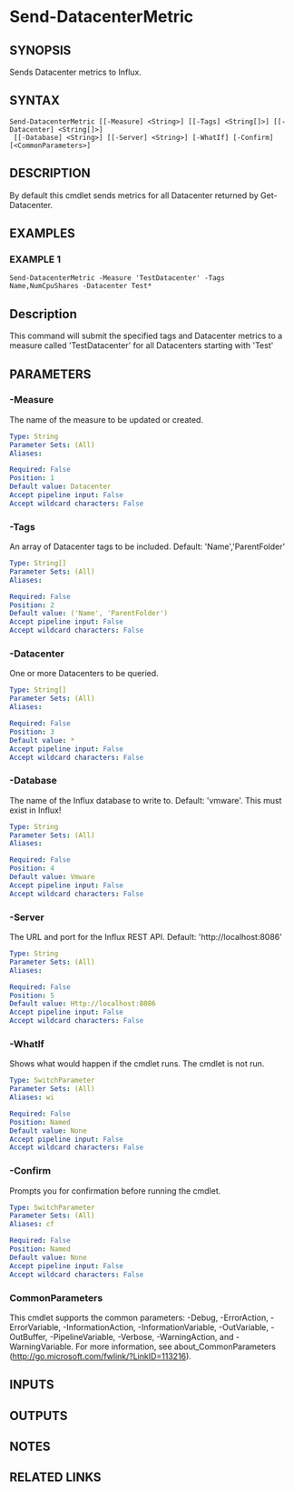 # Send-DatacenterMetric

## SYNOPSIS
Sends Datacenter metrics to Influx.

## SYNTAX

```
Send-DatacenterMetric [[-Measure] <String>] [[-Tags] <String[]>] [[-Datacenter] <String[]>]
 [[-Database] <String>] [[-Server] <String>] [-WhatIf] [-Confirm] [<CommonParameters>]
```

## DESCRIPTION
By default this cmdlet sends metrics for all Datacenter returned by Get-Datacenter.

## EXAMPLES

### EXAMPLE 1
```
Send-DatacenterMetric -Measure 'TestDatacenter' -Tags Name,NumCpuShares -Datacenter Test*
```

Description
-----------
This command will submit the specified tags and Datacenter metrics to a measure called 'TestDatacenter' for all Datacenters starting with 'Test'

## PARAMETERS

### -Measure
The name of the measure to be updated or created.

```yaml
Type: String
Parameter Sets: (All)
Aliases:

Required: False
Position: 1
Default value: Datacenter
Accept pipeline input: False
Accept wildcard characters: False
```

### -Tags
An array of Datacenter tags to be included.
Default: 'Name','ParentFolder'

```yaml
Type: String[]
Parameter Sets: (All)
Aliases:

Required: False
Position: 2
Default value: ('Name', 'ParentFolder')
Accept pipeline input: False
Accept wildcard characters: False
```

### -Datacenter
One or more Datacenters to be queried.

```yaml
Type: String[]
Parameter Sets: (All)
Aliases:

Required: False
Position: 3
Default value: *
Accept pipeline input: False
Accept wildcard characters: False
```

### -Database
The name of the Influx database to write to.
Default: 'vmware'.
This must exist in Influx!

```yaml
Type: String
Parameter Sets: (All)
Aliases:

Required: False
Position: 4
Default value: Vmware
Accept pipeline input: False
Accept wildcard characters: False
```

### -Server
The URL and port for the Influx REST API.
Default: 'http://localhost:8086'

```yaml
Type: String
Parameter Sets: (All)
Aliases:

Required: False
Position: 5
Default value: Http://localhost:8086
Accept pipeline input: False
Accept wildcard characters: False
```

### -WhatIf
Shows what would happen if the cmdlet runs.
The cmdlet is not run.

```yaml
Type: SwitchParameter
Parameter Sets: (All)
Aliases: wi

Required: False
Position: Named
Default value: None
Accept pipeline input: False
Accept wildcard characters: False
```

### -Confirm
Prompts you for confirmation before running the cmdlet.

```yaml
Type: SwitchParameter
Parameter Sets: (All)
Aliases: cf

Required: False
Position: Named
Default value: None
Accept pipeline input: False
Accept wildcard characters: False
```

### CommonParameters
This cmdlet supports the common parameters: -Debug, -ErrorAction, -ErrorVariable, -InformationAction, -InformationVariable, -OutVariable, -OutBuffer, -PipelineVariable, -Verbose, -WarningAction, and -WarningVariable.
For more information, see about_CommonParameters (http://go.microsoft.com/fwlink/?LinkID=113216).

## INPUTS

## OUTPUTS

## NOTES

## RELATED LINKS
